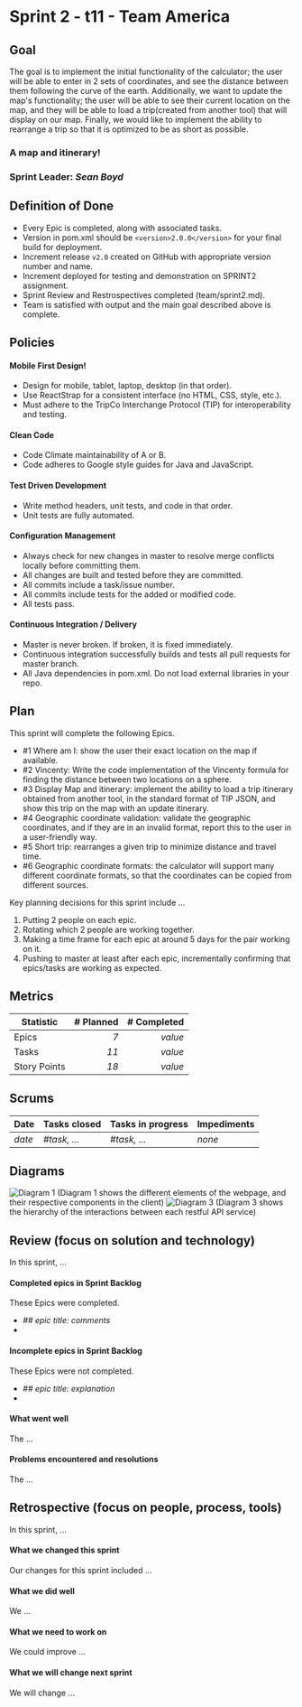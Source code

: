 # Sprint 2 - t11 - Team America

## Goal
The goal is to implement the initial functionality of the calculator; the user will be able to enter in 2 sets of coordinates, and see the distance between them following the curve of the earth. Additionally, we want to update the map's functionality; the user will be able to see their current location on the map, and they will be able to load a trip(created from another tool) that will display on our map. Finally, we would like to implement the ability to rearrange a trip so that it is optimized to be as short as possible.
### A map and itinerary!
### Sprint Leader: *Sean Boyd*

## Definition of Done

* Every Epic is completed, along with associated tasks.
* Version in pom.xml should be `<version>2.0.0</version>` for your final build for deployment.
* Increment release `v2.0` created on GitHub with appropriate version number and name.
* Increment deployed for testing and demonstration on SPRINT2 assignment.
* Sprint Review and Restrospectives completed (team/sprint2.md).
* Team is satisfied with output and the main goal described above is complete.


## Policies

#### Mobile First Design!
* Design for mobile, tablet, laptop, desktop (in that order).
* Use ReactStrap for a consistent interface (no HTML, CSS, style, etc.).
* Must adhere to the TripCo Interchange Protocol (TIP) for interoperability and testing.
#### Clean Code
* Code Climate maintainability of A or B.
* Code adheres to Google style guides for Java and JavaScript.
#### Test Driven Development
* Write method headers, unit tests, and code in that order.
* Unit tests are fully automated.
#### Configuration Management
* Always check for new changes in master to resolve merge conflicts locally before committing them.
* All changes are built and tested before they are committed.
* All commits include a task/issue number.
* All commits include tests for the added or modified code.
* All tests pass.
#### Continuous Integration / Delivery 
* Master is never broken.  If broken, it is fixed immediately.
* Continuous integration successfully builds and tests all pull requests for master branch.
* All Java dependencies in pom.xml.  Do not load external libraries in your repo. 


## Plan

This sprint will complete the following Epics.

* #1 Where am I: show the user their exact location on the map if available.
* #2 Vincenty: Write the code implementation of the Vincenty formula for finding the distance between two locations on a sphere.
* #3 Display Map and itinerary: implement the ability to load a trip itinerary obtained from another tool, in the standard format of TIP JSON, and show this trip on the map with an update itinerary. 
* #4 Geographic coordinate validation: validate the geographic coordinates, and if they are in an invalid format, report this to the user in a user-friendly way.
* #5 Short trip: rearranges a given trip to minimize distance and travel time.
* #6 Geographic coordinate formats: the calculator will support many different coordinate formats, so that the coordinates can be copied from different sources.

Key planning decisions for this sprint include ...
1. Putting 2 people on each epic.
2. Rotating which 2 people are working together.
3. Making a time frame for each epic at around 5 days for the pair working on it.
4. Pushing to master at least after each epic, incrementally confirming that epics/tasks are working as expected.

## Metrics

| Statistic | # Planned | # Completed |
| --- | ---: | ---: |
| Epics | *7* | *value* |
| Tasks |  *11*   | *value* | 
| Story Points |  *18*  | *value* | 


## Scrums

| Date | Tasks closed  | Tasks in progress | Impediments |
| :--- | :--- | :--- | :--- |
| *date* | *#task, ...* | *#task, ...* | *none* | 


## Diagrams

![Diagram 1](https://github.com/csucs314f19/t11/blob/Sprint2-Plan/team/images/Sprint2ComponentsDiagram.jpg)
(Diagram 1 shows the different elements of the webpage, and their respective components in the client)
![Diagram 3](https://github.com/csucs314f19/t11/blob/Sprint2-Plan/team/images/serverHierarchy.jpg)
(Diagram 3 shows the hierarchy of the interactions between each restful API service)

## Review (focus on solution and technology)

In this sprint, ...

#### Completed epics in Sprint Backlog 

These Epics were completed.

* *## epic title: comments*
* 

#### Incomplete epics in Sprint Backlog 

These Epics were not completed.

* *## epic title: explanation*
*

#### What went well

The ...


#### Problems encountered and resolutions

The ...


## Retrospective (focus on people, process, tools)

In this sprint, ...

#### What we changed this sprint

Our changes for this sprint included ...

#### What we did well

We ...

#### What we need to work on

We could improve ...

#### What we will change next sprint 

We will change ...
